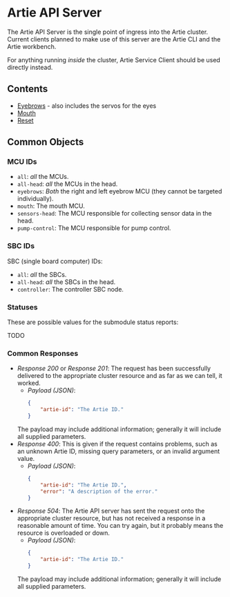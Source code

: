 # Artie API Server

The Artie API Server is the single point of ingress into the Artie cluster. Current clients
planned to make use of this server are the Artie CLI and the Artie workbench.

For anything running *inside* the cluster, Artie Service Client should be used directly instead.

## Contents

- [Eyebrows](./docs/api-eyebrows.md) - also includes the servos for the eyes
- [Mouth](./docs/api-mouth.md)
- [Reset](./docs/api-reset.md)

## Common Objects

### MCU IDs

* `all`: *all* the MCUs.
* `all-head`: *all* the MCUs in the head.
* `eyebrows`: *Both* the right and left eyebrow MCU (they cannot be targeted individually).
* `mouth`: The mouth MCU.
* `sensors-head`: The MCU responsible for collecting sensor data in the head.
* `pump-control`: The MCU responsible for pump control.

### SBC IDs

SBC (single board computer) IDs:

* `all`: *all* the SBCs.
* `all-head`: *all* the SBCs in the head.
* `controller`: The controller SBC node.

### Statuses

These are possible values for the submodule status reports:

TODO

### Common Responses

* *Response 200* or *Response 201*: The request has been successfully delivered to the appropriate cluster resource
  and as far as we can tell, it worked.
    * *Payload (JSON)*:
        ```json
        {
            "artie-id": "The Artie ID."
        }
        ```
    The payload may include additional information; generally it will include all supplied parameters.
* *Response 400*: This is given if the request contains problems, such as an unknown Artie ID,
  missing query parameters, or an invalid argument value.
    * *Payload (JSON)*:
        ```json
        {
            "artie-id": "The Artie ID.",
            "error": "A description of the error."
        }
        ```
* *Response 504*: The Artie API server has sent the request onto the appropriate cluster resource,
  but has not received a response in a reasonable amount of time. You can try again, but it probably
  means the resource is overloaded or down.
    * *Payload (JSON)*:
        ```json
        {
            "artie-id": "The Artie ID."
        }
        ```
    The payload may include additional information; generally it will include all supplied parameters.
